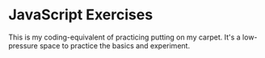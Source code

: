 # JavaScript Exercises

This is my coding-equivalent of practicing putting on my carpet. It's a low-pressure space to practice the basics and experiment. 
